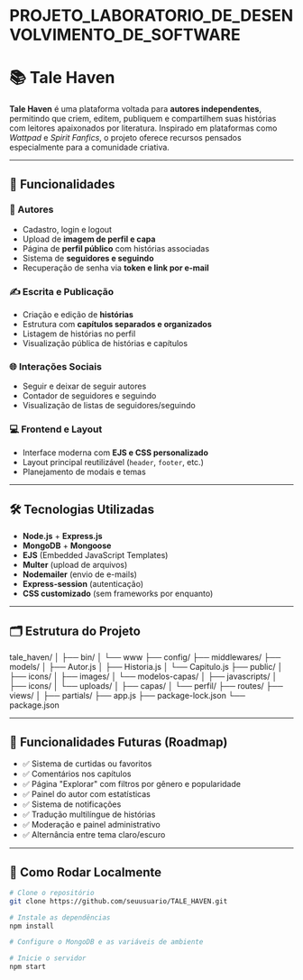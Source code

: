 # PROJETO_LABORATORIO_DE_DESENVOLVIMENTO_DE_SOFTWARE

# 📚 Tale Haven

**Tale Haven** é uma plataforma voltada para **autores independentes**, permitindo que criem, editem, publiquem e compartilhem suas histórias com leitores apaixonados por literatura. Inspirado em plataformas como *Wattpad* e *Spirit Fanfics*, o projeto oferece recursos pensados especialmente para a comunidade criativa.

---

## 🚀 Funcionalidades

### 👤 Autores
- Cadastro, login e logout
- Upload de **imagem de perfil e capa**
- Página de **perfil público** com histórias associadas
- Sistema de **seguidores e seguindo**
- Recuperação de senha via **token e link por e-mail**

### ✍️ Escrita e Publicação
- Criação e edição de **histórias**
- Estrutura com **capítulos separados e organizados**
- Listagem de histórias no perfil
- Visualização pública de histórias e capítulos

### 🌐 Interações Sociais
- Seguir e deixar de seguir autores
- Contador de seguidores e seguindo
- Visualização de listas de seguidores/seguindo

### 💻 Frontend e Layout
- Interface moderna com **EJS e CSS personalizado**
- Layout principal reutilizável (`header`, `footer`, etc.)
- Planejamento de modais e temas

---

## 🛠️ Tecnologias Utilizadas

- **Node.js** + **Express.js**
- **MongoDB** + **Mongoose**
- **EJS** (Embedded JavaScript Templates)
- **Multer** (upload de arquivos)
- **Nodemailer** (envio de e-mails)
- **Express-session** (autenticação)
- **CSS customizado** (sem frameworks por enquanto)

---

## 🗂️ Estrutura do Projeto

tale_haven/
│
├── bin/
│ └── www
├── config/
├── middlewares/
├── models/
│ ├── Autor.js
│ ├── Historia.js
│ └── Capitulo.js
├── public/
│ ├── icons/
│ ├── images/
│   └── modelos-capas/
│ ├── javascripts/
│ ├── icons/
│ └── uploads/
│   ├── capas/
│   └── perfil/
├── routes/
├── views/
│ ├── partials/
├── app.js
├── package-lock.json
└── package.json

---

## 🔮 Funcionalidades Futuras (Roadmap)

- ✅ Sistema de curtidas ou favoritos
- ✅ Comentários nos capítulos
- ✅ Página "Explorar" com filtros por gênero e popularidade
- ✅ Painel do autor com estatísticas
- ✅ Sistema de notificações
- ✅ Tradução multilíngue de histórias
- ✅ Moderação e painel administrativo
- ✅ Alternância entre tema claro/escuro

---

## 🧪 Como Rodar Localmente

```bash
# Clone o repositório
git clone https://github.com/seuusuario/TALE_HAVEN.git

# Instale as dependências
npm install

# Configure o MongoDB e as variáveis de ambiente

# Inicie o servidor
npm start